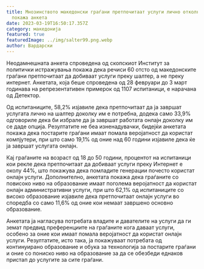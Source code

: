 ```yaml
---
title: Мнозинството македонски граѓани претпочитаат услуги лично отколку онлајн,
  покажа анкета
date: 2023-03-19T16:50:17.357Z
category: македонија
featured: true
featuredImage: ../img/salter99.png.webp
author: Вардарски
---
```


Неодамнешната анкета спроведена од скопскиот Институт за политички истражувања покажа дека речиси 60 отсто од македонските граѓани претпочитаат да добиваат услуги преку шалтер, а не преку интернет. Анкетата, која беше спроведена од 28 февруари до 3 март годинава на репрезентативен примерок од 1107 испитаници, е нарачана од Детектор.

Од испитаниците, 58,2% изјавиле дека претпочитаат да ја завршат услугата лично на шалтер доколку им е потребна, додека само 33,9% одговориле дека би избрале да ја завршат работата онлајн доколку им се даде опција. Резултатите не беа изненадувачки, бидејќи анкетата покажа дека постарите граѓани имаат помала веројатност да користат компјутери, при што само 19,1% од оние над 60 години изјавиле дека ќе ја завршат услугата онлајн.

Кај граѓаните на возраст од 18 до 50 години, процентот на испитаници кои рекле дека претпочитаат да добиваат услуги преку Интернет е околу 44%, што покажува дека помладите генерации почесто користат онлајн услуги. Дополнително, анкетата покажа дека граѓаните со повисоко ниво на образование имаат поголема веројатност да користат онлајн административни услуги, при што 62,1% од испитаниците со високо образование изјавиле дека претпочитаат онлајн услуги во споредба со само 11,6% од оние кои немаат завршено основно образование.

Анкетата ја нагласува потребата владите и давателите на услуги да ги земат предвид преференциите на граѓаните кога даваат услуги, особено за оние кои имаат помала веројатност да користат онлајн услуги. Резултатите, исто така, ја покажуваат потребата од континуирано образование и обука за технологија за постарите граѓани и оние со пониско ниво на образование за да се обезбеди еднаков пристап до услугите за сите граѓани.
